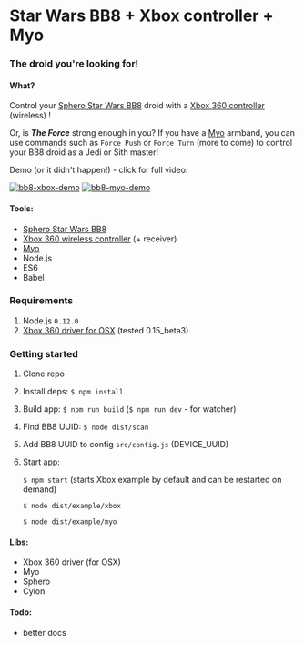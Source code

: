# Star Wars BB8 + Xbox controller + Myo
### The droid you're looking for!

#### What?
Control your [Sphero Star Wars BB8](http://www.sphero.com/starwars) droid with a [Xbox 360 controller](http://www.xbox.com/xbox-360/accessories/controllers/wireless-controller) (wireless) !

Or, is ***The Force*** strong enough in you? If you have a [Myo](http://myo.com) armband, you can use commands such as `Force Push` or `Force Turn` (more to come) to control your BB8 droid as a Jedi or Sith master!

Demo (or it didn't happen!) - click for full video:

[![bb8-xbox-demo](https://j.gifs.com/o2jZQ3.gif)](https://www.youtube.com/watch?v=sLJMBUUDn3E&index=2&list=PLDwEXTsfrjH3ouxfuAtGlQaD6N6JSqN3X)
[![bb8-myo-demo](https://j.gifs.com/Z6z88J.gif)](https://www.youtube.com/watch?v=88WVjfoyQoQ&index=1&list=PLDwEXTsfrjH3ouxfuAtGlQaD6N6JSqN3X)

#### Tools:
- [Sphero Star Wars BB8](http://www.sphero.com/starwars)
- [Xbox 360 wireless controller](http://www.xbox.com/xbox-360/accessories/controllers/wireless-controller) (+ receiver)
- [Myo](http://myo.com)
- Node.js
- ES6
- Babel

### Requirements
1. Node.js `0.12.0`
2. [Xbox 360 driver for OSX](https://github.com/360Controller/360Controller) (tested 0.15_beta3)

### Getting started
1. Clone repo
2. Install deps: `$ npm install`
3. Build app: `$ npm run build` (`$ npm run dev` - for watcher)
3. Find BB8 UUID: `$ node dist/scan`
4. Add BB8 UUID to config `src/config.js` (DEVICE_UUID)
5. Start app:

    `$ npm start` (starts Xbox example by default and can be restarted on demand)
    
    `$ node dist/example/xbox`
    
    `$ node dist/example/myo`

#### Libs:
- Xbox 360 driver (for OSX)
- Myo
- Sphero
- Cylon

#### Todo:
- better docs
